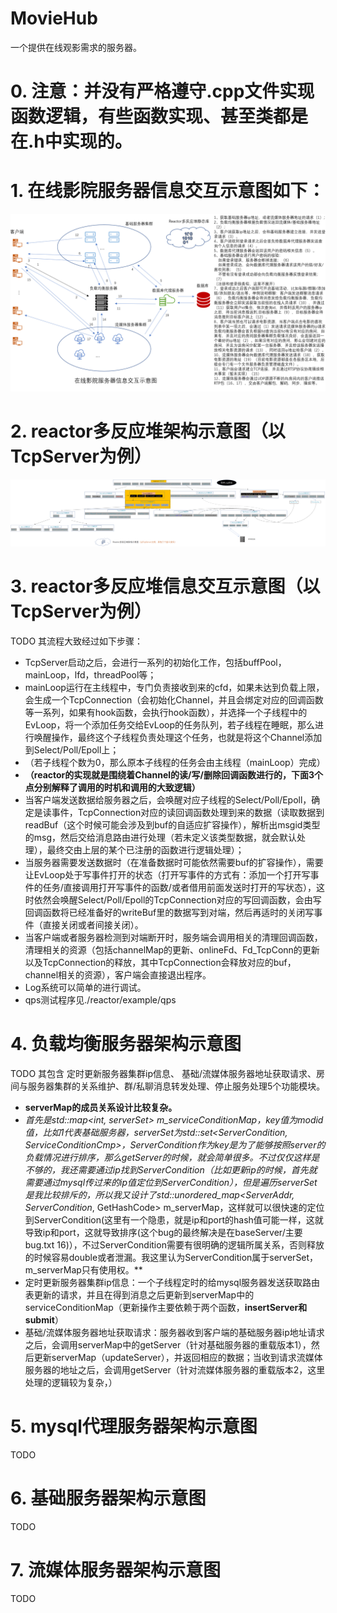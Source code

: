 # MovieHub
一个提供在线观影需求的服务器。
# 0. 注意：并没有严格遵守.cpp文件实现函数逻辑，有些函数实现、甚至类都是在.h中实现的。
# 1. 在线影院服务器信息交互示意图如下：
![image](https://github.com/ZhongLinFan/MovieHub/blob/main/images/%E5%9C%A8%E7%BA%BF%E5%BD%B1%E9%99%A2%E6%9C%8D%E5%8A%A1%E5%99%A8%E4%BF%A1%E6%81%AF%E4%BA%A4%E4%BA%92%E7%A4%BA%E6%84%8F%E5%9B%BE.PNG)
# 2. reactor多反应堆架构示意图（以TcpServer为例）
![image](https://github.com/ZhongLinFan/MovieHub/blob/main/images/Reactor%E5%A4%9A%E5%8F%8D%E5%BA%94%E5%A0%86%E6%9E%B6%E6%9E%84%E7%A4%BA%E6%84%8F%E5%9B%BE.png)
# 3. reactor多反应堆信息交互示意图（以TcpServer为例）
TODO
其流程大致经过如下步骤：
+  TcpServer启动之后，会进行一系列的初始化工作，包括buffPool，mainLoop，lfd，threadPool等；
+  mainLoop运行在主线程中，专门负责接收到来的cfd，如果未达到负载上限，会生成一个TcpConnection（会初始化Channel，并且会绑定对应的回调函数等一系列，如果有hook函数，会执行hook函数），并选择一个子线程中的EvLoop，将一个添加任务交给EvLoop的任务队列，若子线程在睡眠，那么进行唤醒操作，最终这个子线程负责处理这个任务，也就是将这个Channel添加到Select/Poll/Epoll上；
+ （若子线程个数为0，那么原本子线程的任务会由主线程（mainLoop）完成）
+ **（reactor的实现就是围绕着Channel的读/写/删除回调函数进行的，下面3个点分别解释了调用的时机和调用的大致逻辑）**
+ 当客户端发送数据给服务器之后，会唤醒对应子线程的Select/Poll/Epoll，确定是读事件，TcpConnection对应的读回调函数处理到来的数据（读取数据到readBuf（这个时候可能会涉及到buf的自适应扩容操作），解析出msgid类型的msg，然后交给消息路由进行处理（若未定义该类型数据，就会默认处理），最终交由上层的某个已注册的函数进行逻辑处理）；
+ 当服务器需要发送数据时（在准备数据时可能依然需要buf的扩容操作），需要让EvLoop处于写事件打开的状态（打开写事件的方式有：添加一个打开写事件的任务/直接调用打开写事件的函数/或者借用前面发送时打开的写状态），这时依然会唤醒Select/Poll/Epoll的TcpConnection对应的写回调函数，会由写回调函数将已经准备好的writeBuf里的数据写到对端，然后再适时的关闭写事件（直接关闭或者间接关闭）。
+ 当客户端或者服务器检测到对端断开时，服务端会调用相关的清理回调函数，清理相关的资源（包括channelMap的更新、onlineFd、Fd_TcpConn的更新以及TcpConnection的释放，其中TcpConnection会释放对应的buf，channel相关的资源），客户端会直接退出程序。
+ Log系统可以简单的进行调试。
+ qps测试程序见./reactor/example/qps
# 4. 负载均衡服务器架构示意图
TODO
其包含 定时更新服务器集群ip信息、 基础/流媒体服务器地址获取请求、房间与服务器集群的关系维护、群/私聊消息转发处理、停止服务处理5个功能模块。
+ **serverMap的成员关系设计比较复杂。**
+ **首先是std::map<int, serverSet> m_serviceConditionMap，key值为modid值，比如1代表基础服务器，serverSet为std::set<ServerCondition*, ServiceConditionCmp>，ServerCondition作为key是为了能够按照server的负载情况进行排序，那么getServer的时候，就会简单很多。不过仅仅这样是不够的，我还需要通过ip找到ServerCondition（比如更新ip的时候，首先就需要通过mysql传过来的ip值定位到ServerCondition），但是遍历serverSet是我比较排斥的，所以我又设计了std::unordered_map<ServerAddr, ServerCondition*, GetHashCode> m_serverMap，这样就可以很快速的定位到ServerCondition(这里有一个隐患，就是ip和port的hash值可能一样，这就导致ip和port，这就导致排序(这个bug的最终解决是在baseServer/主要bug.txt 16)），不过ServerCondition需要有很明确的逻辑所属关系，否则释放的时候容易double或者泄漏。我这里认为ServerCondition属于serverSet，m_serverMap只有使用权。**
+ 定时更新服务器集群ip信息：一个子线程定时的给mysql服务器发送获取路由表更新的请求，并且在得到消息之后更新到serverMap中的serviceConditionMap（更新操作主要依赖于两个函数，**insertServer和submit**）
+ 基础/流媒体服务器地址获取请求：服务器收到客户端的基础服务器ip地址请求之后，会调用serverMap中的getServer（针对基础服务器的重载版本1），然后更新serverMap（updateServer），并返回相应的数据；当收到请求流媒体服务器的地址之后，会调用getServer（针对流媒体服务器的重载版本2，这里处理的逻辑较为复杂，）

# 5. mysql代理服务器架构示意图
TODO
# 6. 基础服务器架构示意图
TODO
# 7. 流媒体服务器架构示意图
TODO

